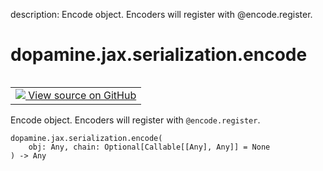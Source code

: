 description: Encode object. Encoders will register with @encode.register.

<div itemscope itemtype="http://developers.google.com/ReferenceObject">
<meta itemprop="name" content="dopamine.jax.serialization.encode" />
<meta itemprop="path" content="Stable" />
</div>

# dopamine.jax.serialization.encode

<!-- Insert buttons and diff -->

<table class="tfo-notebook-buttons tfo-api nocontent" align="left">
<td>
  <a target="_blank" href="https://github.com/google/dopamine/tree/master/dopamine/jax/serialization.py#L36-L39">
    <img src="https://www.tensorflow.org/images/GitHub-Mark-32px.png" />
    View source on GitHub
  </a>
</td>
</table>



Encode object. Encoders will register with `@encode.register`.


<pre class="devsite-click-to-copy prettyprint lang-py tfo-signature-link">
<code>dopamine.jax.serialization.encode(
    obj: Any, chain: Optional[Callable[[Any], Any]] = None
) -> Any
</code></pre>



<!-- Placeholder for "Used in" -->

